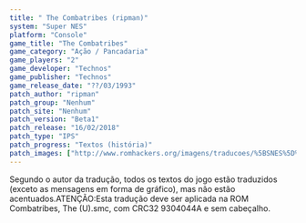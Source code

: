```yaml
---
title: " The Combatribes (ripman)"
system: "Super NES"
platform: "Console"
game_title: "The Combatribes"
game_category: "Ação / Pancadaria"
game_players: "2"
game_developer: "Technos"
game_publisher: "Technos"
game_release_date: "??/03/1993"
patch_author: "ripman"
patch_group: "Nenhum"
patch_site: "Nenhum"
patch_version: "Beta1"
patch_release: "16/02/2018"
patch_type: "IPS"
patch_progress: "Textos (história)"
patch_images: ["http://www.romhackers.org/imagens/traducoes/%5BSNES%5D%20The%20Combatribes%20-%20ripman%20-%201a.png","http://www.romhackers.org/imagens/traducoes/%5BSNES%5D%20The%20Combatribes%20-%20ripman%20-%202a.png","http://www.romhackers.org/imagens/traducoes/%5BSNES%5D%20The%20Combatribes%20-%20ripman%20-%203a.png"]
---
```

Segundo o autor da tradução, todos os textos do jogo estão traduzidos (exceto as mensagens em forma de gráfico), mas não estão acentuados.ATENÇÃO:Esta tradução deve ser aplicada na ROM Combatribes, The (U).smc, com CRC32 9304044A e sem cabeçalho.